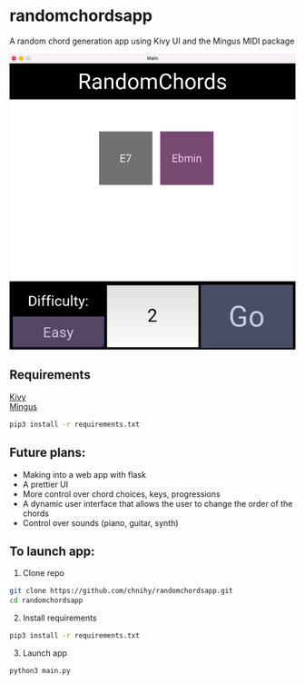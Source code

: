 # randomchordsapp
A random chord generation app using Kivy UI and the Mingus MIDI package 

<img src="/static/preview.png" alt="preview">

## Requirements
<a href="https://kivy.org/#home">Kivy</a><br>
<a href="https://bspaans.github.io/python-mingus/">Mingus</a><br>
```bash
pip3 install -r requirements.txt
```

## Future plans:
- Making into a web app with flask
- A prettier UI
- More control over chord choices, keys, progressions
- A dynamic user interface that allows the user to change the order of the chords
- Control over sounds (piano, guitar, synth)


## To launch app:
1. Clone repo
```bash
git clone https://github.com/chnihy/randomchordsapp.git
cd randomchordsapp
```

2. Install requirements
```bash
pip3 install -r requirements.txt
```

3. Launch app
```bash
python3 main.py
```